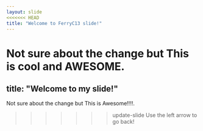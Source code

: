 ```yaml
---
layout: slide
<<<<<<< HEAD
title: "Welcome to FerryC13 slide!"
---
```

Not sure about the change but This is cool and AWESOME.
=======
title: "Welcome to my slide!"
---
Not sure about the change but This is Awesome!!!!.
>>>>>>> update-slide
Use the left arrow to go back!
